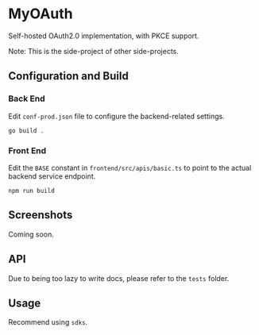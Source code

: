 # MyOAuth

Self-hosted OAuth2.0 implementation, with PKCE support.

Note: This is the side-project of other side-projects.

## Configuration and Build

### Back End

Edit `conf-prod.json` file to configure the backend-related settings.

```shell
go build .
```

### Front End

Edit the `BASE` constant in `frontend/src/apis/basic.ts` to point to the actual backend service endpoint.

```shell
npm run build
```

## Screenshots

Coming soon.

## API

Due to being too lazy to write docs, please refer to the `tests` folder.

## Usage

Recommend using `sdks`.

